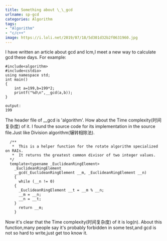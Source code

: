 ```yaml
---
title: Something about \_\_gcd
urlname: sp-gcd
categories: Algorithm
tags: 
- "Algorithm"
- "c/c++"
image: https://i.loli.net/2019/07/18/5d301d32b2f0631960.jpg
---
```

I have written an article about gcd and lcm,I meet a new way to calculate gcd these days.<!-- more-->
For example: 
```
#include<algorithm>
#include<cstdio>
using namespace std;
int main()
{
	int a=199,b=199*2;
	printf("%d\n",__gcd(a,b));
}

output: 
199
```
The header file of \_\_gcd is 'algorithm'.
How about the Time complexity(时间复杂度) of it.
I found the source code for its implementation in the source file.Just like Division algorithm(辗转相除法).
```
  /**
   *  This is a helper function for the rotate algorithm specialized on RAIs.
   *  It returns the greatest common divisor of two integer values.
  */
  template<typename _EuclideanRingElement>
    _EuclideanRingElement
    __gcd(_EuclideanRingElement __m, _EuclideanRingElement __n)
    {
      while (__n != 0)
	{
	  _EuclideanRingElement __t = __m % __n;
	  __m = __n;
	  __n = __t;
	}
      return __m;
    }
```
Now it's clear that the Time complexity(时间复杂度) of it is log(n).
About this function,many people say it's probably forbidden in some test,and gcd is not so hard to write,just get too know it.